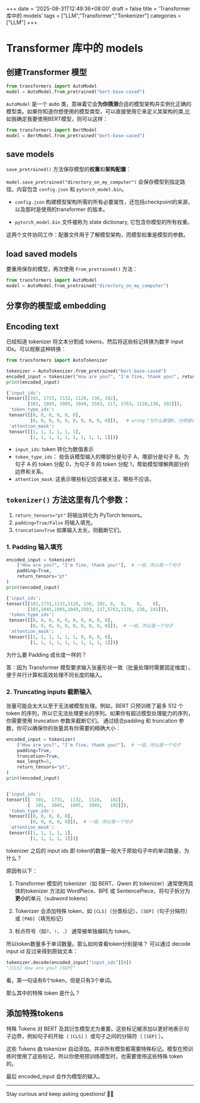 +++
date = '2025-08-31T12:49:36+08:00'
draft = false
title = 'Transformer 库中的 models'
tags = ["LLM","Transformer","Tonkenizer"]
categories = ["LLM"]
+++


# Transformer 库中的 models
## 创建Transformer 模型

~~~py
from transformers import AutoModel
model = AutoModel.from_pretrained("bert-base-cased")
~~~

`AutoModel` 是一个 auto 类，意味着它会**为你猜测**合适的模型架构并实例化正确的模型类。如果你知道你想使用的模型类型，可以直接使用它来定义其架构的类,比如我确定我要使用BERT模型，则可以这样：

~~~py
from transformers import BertModel
model = BertModel.from_pretrained("bert-base-cased")
~~~

## save models

`save_pretrained()` 方法保存模型的**权重**和**架构配置**：

`model.save_pretrained("directory_on_my_computer")` 会保存模型到指定路径。内容包含 `config.json` 和 `pytorch_model.bin`。

- `config.json` 构建模型架构所需的所有必要属性，还包括checkpoint的来源，以及那时是使用的transformer 的版本。

- `pytorch_model.bin` 文件被称为 state dictionary, 它包含你模型的所有权重。

这两个文件协同工作：配置文件用于了解模型架构，而模型权重是模型的参数。


## load saved models

要重用保存的模型，再次使用 `from_pretrained()` 方法：

~~~py
from transformers import AutoModel
model = AutoModel.from_pretrained("directory_on_my_computer")
~~~


## 分享你的模型或 embedding
## Encoding text

已经知道 tokenizer 将文本分割成 tokens，然后将这些标记转换为数字 input IDs。可以观察这种转换：

~~~py
from transformers import AutoTokenizer

tokenizer = AutoTokenizer.from_pretrained("bert-base-cased")
encoded_input = tokenizer("How are you?", "I'm fine, thank you!", return_tensors="pt")
print(encoded_input)

{'input_ids': 
tensor([[101, 1731, 1132, 1128, 136, 102], 
        [101, 1045, 1005, 1049, 2503, 117, 5763, 1128,136, 102]]), 
 'token_type_ids': 
 tensor([[0, 0, 0, 0, 0, 0], 
         [0, 0, 0, 0, 0, 0, 0, 0, 0, 0]]),   # wrong？为什么都是0，分明是两个batch？
 'attention_mask': 
 tensor([[1, 1, 1, 1, 1, 1], 
         [1, 1, 1, 1, 1, 1, 1, 1, 1, 1]])}
~~~


- `input_ids`: token 转化为数值表示
- `token_type_ids`： 些告诉模型输入的哪部分是句子 A，哪部分是句子 B。为句子 A 的 token 分配 0，为句子 B 的 token 分配 1，帮助模型理解两部分的边界和关系。
- `attention_mask`: 这表示哪些标记应该被关注，哪些不应该。

## `tokenizer()` 方法这里有几个参数：

1. `return_tensors="pt"` 将输出转化为 PyTorch tensors。
2. `padding=True/False` 将输入填充。
3. `truncation=True` 如果输入太长，则截断它们。

### 1. Padding 输入填充

~~~py
encoded_input = tokenizer(
    ["How are you?", "I'm fine, thank you!"],  # 一组，所以是一个句子
    padding=True, 
    return_tensors="pt"
)
print(encoded_input)

{'input_ids': 
tensor([[101,1731,1132,1128, 136, 102, 0,  0,    0,    0],
        [101,1045,1005,1049,2503, 117,5763,1128, 136, 102]]), 
 'token_type_ids': 
 tensor([[0, 0, 0, 0, 0, 0, 0, 0, 0, 0],  
         [0, 0, 0, 0, 0, 0, 0, 0, 0, 0]]),  # 一组，所以是一个句子
 'attention_mask': 
 tensor([[1, 1, 1, 1, 1, 1, 0, 0, 0, 0],
         [1, 1, 1, 1, 1, 1, 1, 1, 1, 1]])}
~~~

为什么要 Padding 成长度一样的？

答：因为 Transformer 模型要求输入张量形状一致（批量处理时需要固定维度），便于并行计算和高效处理不同长度的输入。


### 2. Truncating inputs 截断输入

张量可能会太大以至于无法被模型处理。例如，BERT 只预训练了最多 512 个 token 的序列，所以它无法处理更长的序列。如果你有超过模型处理能力的序列，你需要使用 truncation 参数来截断它们。 通过结合padding 和 truncation 参数，你可以确保你的张量具有你需要的精确大小：

~~~py
encoded_input = tokenizer(
    ["How are you?", "I'm fine, thank you!"],  # 一组，所以是一个句子
    padding=True,
    truncation=True,
    max_length=5,
    return_tensors="pt",
)
print(encoded_input)


{'input_ids': 
tensor([[  101,  1731,  1132,  1128,   102],
        [  101,  1045,  1005,  1049,   102]]), 
 'token_type_ids': 
 tensor([[0, 0, 0, 0, 0],
         [0, 0, 0, 0, 0]]),  # 一组，所以是一个句子
 'attention_mask': 
 tensor([[1, 1, 1, 1, 1],
         [1, 1, 1, 1, 1]])}
~~~

tokenizer 之后的 input ids 即 token的数量一般大于原始句子中的单词数量，为什么？

原因有以下：

1. Transformer 模型的 tokenizer（如 BERT、Qwen 的 tokenizer）通常使用具体的tokenizer 方法如 WordPiece、BPE 或 SentencePiece，将句子拆分为**更小**的单元（subword tokens）

2. Tokenizer 会添加特殊 token，如 `[CLS]`（分类标记）、`[SEP]`（句子分隔符）或 `[PAD]`（填充标记）

3. 标点符号（如`?`、`!`、`.`） 通常被单独编码为 token。

所以token数量多于单词数量。那么如何查看token分别是啥？ 可以通过 decode input id 反过来得到原始文本：

~~~py
tokenizer.decode(encoded_input["input_ids"][0])
"[CLS] How are you? [SEP]"
~~~

看，第一句话有6个token，但是只有3个单词。

那么其中的特殊 token 是什么？

## 添加特殊tokens

特殊 Tokens 对 BERT 及其衍生模型尤为重要。这些标记被添加以更好地表示句子边界，例如句子的开始（ `[CLS]` ）或句子之间的分隔符（ `[SEP]` ）。

这些 Tokens 由 tokenizer 自动添加。并非所有模型都需要特殊标记。模型在预训练时使用了这些标记，所以你使用预训练模型时，也需要使用这些特殊 token 的。


最后 encoded_input 会作为模型的输入。


---

Stay curious and keep asking questions! 🧠✨
